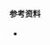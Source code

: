 




#### 参考资料
+ [](https://www.gamedev.net/tutorials/programming/general-and-gameplay-programming/android-debugging-with-visual-studio-code-r4820/)